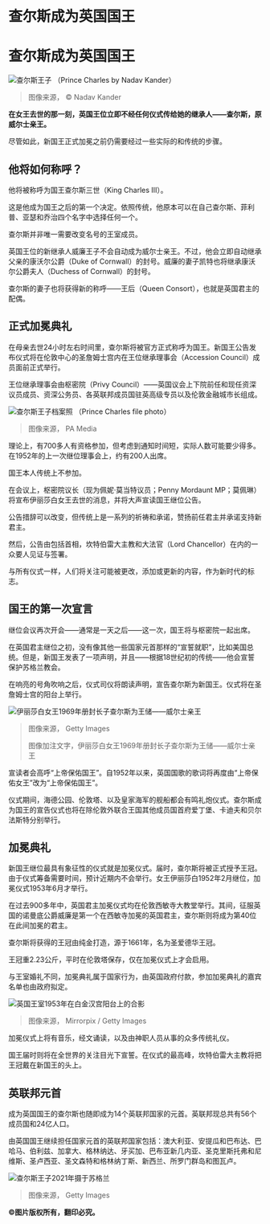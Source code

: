 # 查尔斯成为英国国王

#  查尔斯成为英国国王


![查尔斯王子 （Prince Charles by Nadav Kander）](_123351143_6ef464ae-3938-45c3-af18-34cc891e3cf6.jpg)

> 图像来源，  © Nadav Kander

**在女王去世的那一刻，英国王位立即不经任何仪式传给她的继承人——查尔斯，原威尔士亲王。**

尽管如此，新国王正式加冕之前仍需要经过一些实际的和传统的步骤。

##  他将如何称呼？

他将被称呼为国王查尔斯三世（King Charles III）。

这是他成为国王之后的第一个决定。依照传统，他原本可以在自己查尔斯、菲利普、亚瑟和乔治四个名字中选择任何一个。

查尔斯并非唯一需要改变名号的王室成员。

英国王位的新继承人威廉王子不会自动成为威尔士亲王。不过，他会立即自动继承父亲的康沃尔公爵（Duke of Cornwall）的封号。威廉的妻子凯特也将继承康沃尔公爵夫人（Duchess of Cornwall）的封号。

查尔斯的妻子也将获得新的称呼——王后（Queen Consort），也就是英国君主的配偶。

##  正式加冕典礼

在母亲去世24小时左右时间里，查尔斯将被官方正式称呼为国王。新国王公告发布仪式将在伦敦中心的圣詹姆士宫内在王位继承理事会（Accession Council）成员面前正式举行。

王位继承理事会由枢密院（Privy Council）——英国议会上下院前任和现任资深议员成员、资深公务员、各英联邦成员国驻英高级专员以及伦敦金融城市长组成。

![查尔斯王子档案照 （Prince Charles file photo）](_121771268_pa-2249112.jpg)

> 图像来源，  PA Media

理论上，有700多人有资格参加，但考虑到通知时间短，实际人数可能要少得多。在1952年的上一次继位理事会上，约有200人出席。

国王本人传统上不参加。

在会议上，枢密院议长（现为佩妮·莫当特议员；Penny Mordaunt MP；莫佩琳）将宣布伊丽莎白女王去世的消息，并将大声宣读国王继位公告。

公告措辞可以改变，但传统上是一系列的祈祷和承诺，赞扬前任君主并承诺支持新君主。

然后，公告由包括首相，坎特伯雷大主教和大法官（Lord Chancellor）在内的一众要人见证与签署。

与所有仪式一样，人们将关注可能被更改，添加或更新的内容，作为新时代的标志。

##  国王的第一次宣言

继位会议再次开会——通常是一天之后——这一次，国王将与枢密院一起出席。

在英国君主继位之初，没有像其他一些国家元首那样的“宣誓就职”，比如美国总统。但是，新国王发表了一项声明，并且——根据18世纪初的传统——他会宣誓保护苏格兰教会。

在响亮的号角吹响之后，仪式司仪将朗读声明，宣告查尔斯为新国王。仪式将在圣詹姆士宫的阳台上举行。

![伊丽莎白女王1969年册封长子查尔斯为王储——威尔士亲王](_121771263_gettyimages-3248032.jpg)

> 图像来源，  Getty Images
>
> 图像加注文字，伊丽莎白女王1969年册封长子查尔斯为王储——威尔士亲王

宣读者会高呼“上帝保佑国王”。自1952年以来，英国国歌的歌词将再度由“上帝保佑女王”改为“上帝保佑国王”。

仪式期间，海德公园、伦敦塔、以及皇家海军的舰船都会有鸣礼炮仪式。查尔斯成为国王的宣告仪式也将在除伦敦外联合王国其他成员国首府爱丁堡、卡迪夫和贝尔法斯特分别举行。

##  加冕典礼

新国王继位最具有象征性的仪式就是加冕仪式。届时，查尔斯将被正式授予王冠。由于仪式筹备需要时间，预计近期内不会举行。女王伊丽莎白1952年2月继位，加冕仪式1953年6月才举行。

在过去900多年中，英国君主加冕仪式均在伦敦西敏寺大教堂举行。其间，征服英国的诺曼底公爵威廉是第一个在西敏寺加冕的英国君主，查尔斯则将成为第40位在此间加冕的君主。

查尔斯将获得的王冠由纯金打造，源于1661年，名为圣爱德华王冠。

王冠重2.23公斤，平时在伦敦塔保存，仅在加冕仪式上才会启用。

与王室婚礼不同，加冕典礼属于国家行为，由英国政府付款，参加加冕典礼的嘉宾名单也由政府拟定。

![英国王室1953年在白金汉宫阳台上的合影](_121767290_gettyimages-592053136.jpg)

> 图像来源，  Mirrorpix / Getty Images

加冕仪式上将有音乐，经文诵读，以及由神职人员从事的众多传统礼仪。

国王届时则将在全世界的关注目光下宣誓。在仪式的最高峰，坎特伯雷大主教将把王冠戴在新国王的头上。

##  英联邦元首

成为英国国王的查尔斯也随即成为14个英联邦国家的元首。英联邦现总共有56个成员国和24亿人口。

由英国国王继续担任国家元首的英联邦国家包括：澳大利亚、安提瓜和巴布达、巴哈马、伯利兹、加拿大、格林纳达、牙买加、巴布亚新几内亚、圣克里斯托弗和尼维斯、圣卢西亚、圣文森特和格林纳丁斯、新西兰、所罗门群岛和图瓦卢。

![查尔斯王子2021年摄于苏格兰](_121771265_gettyimages-1344275541.jpg)

> 图像来源，  Getty Images

**©图片版权所有，翻印必究。**



